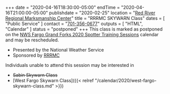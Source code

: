 +++
date = "2020-04-16T18:30:00-05:00"
endTime = "2020-04-16T21:00:00-05:00"
publishdate = "2020-02-25"
location = "[Red River Regional Marksmanship Center](/places/red-river-regional-marksmanship-center/)"
title = "RRRMC SKYWARN Class"
dates = [ "Public Service" ]
contact = "[701-356-0677](tel:701-356-0677)"
outputs = [ "HTML", "Calendar" ]
status = "postponed"
+++
This class is marked as postponed on the [NWS Fargo Grand Forks 2020 Spotter
Training Sessions](https://www.weather.gov/fgf/skywarn) calendar and
may be rescheduled.

* Presented by the National Weather Service
* Sponsored by [RRRMC](http://www.rrrmc.com/)

Individuals unable to attend this session may be interested in

* ~~Sabin Skywarn Class~~
* [West Fargo Skywarn Class]({{< relref "/calendar/2020/west-fargo-skywarn-class.md" >}})

